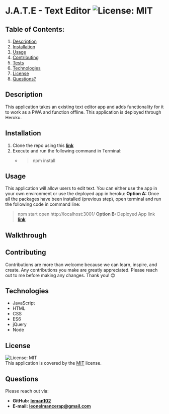 # J.A.T.E - Text Editor  ![License: MIT](https://img.shields.io/badge/License-MIT-yellow.svg)
## Table of Contents:
1. [Description](#description) 
2. [Installation](#installation)
3. [Usage](#usage)  
4. [Contributing](#contributing)
5. [Tests](#tests)
6. [Technologies](#technologies)
7. [License](#license)
8. [Questions?](#questions)
## Description
This application takes an existing text editor app and adds functionality for it to work as a PWA and function offline. This application is deployed through Heroku. 
## Installation
1. Clone the repo using this [**link**](https://github.com/Leman102/jate-text-editor)
2. Execute and run the following command in Terminal:
    - > npm install
## Usage
This application will allow users to edit text. You can either use the app in your own environment or use the deployed app in heroku:
**Option A:** Once all the packages have been installed (previous step), open terminal and run the following code in command line:
  > npm start
  > open http://localhost:3001/
**Option B:** Deployed App link [**link**](https://jest-text-editor-leman.herokuapp.com/)
## Walkthrough

## Contributing
Contributions are more than welcome because we can learn, inspire, and create. Any contributions you make are greatly appreciated. Please reach out to me before making any changes. Thank you! 😊

## Technologies
- JavaScript
- HTML
- CSS
- ES6
- jQuery
- Node
## License
![License: MIT](https://img.shields.io/badge/License-MIT-yellow.svg)
<br />
This application is covered by the [MIT](https://choosealicense.com/licenses/) license.
## Questions
Please reach out via:
- **GitHub:**
  **[leman102](https://github.com/leman102)**
- **E-mail:**
  **leonelmancerap@gmail.com**
    
